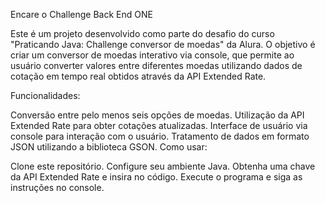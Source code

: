 Encare o Challenge Back End ONE

Este é um projeto desenvolvido como parte do desafio do curso "Praticando Java: Challenge conversor de moedas" da Alura. O objetivo é criar um conversor de moedas interativo via console, que permite ao usuário converter valores entre diferentes moedas utilizando dados de cotação em tempo real obtidos através da API Extended Rate.

Funcionalidades:

Conversão entre pelo menos seis opções de moedas.
Utilização da API Extended Rate para obter cotações atualizadas.
Interface de usuário via console para interação com o usuário.
Tratamento de dados em formato JSON utilizando a biblioteca GSON.
Como usar:

Clone este repositório.
Configure seu ambiente Java.
Obtenha uma chave da API Extended Rate e insira no código.
Execute o programa e siga as instruções no console.
